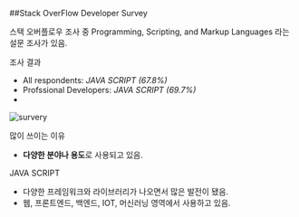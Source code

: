 ##Stack OverFlow Developer Survey 

스택 오버플로우 조사 중 Programming, Scripting, and Markup Languages 라는 설문 조사가 있음.

조사 결과 
- All respondents: *JAVA SCRIPT (67.8%)*
- Profssional Developers: *JAVA SCRIPT (69.7%)*
- 
![survery](https://github.com/YYYEJI/GBC33_ProgrammerBase/blob/master/송예지/img/Survey.png?raw=true)

많이 쓰이는 이유 
- **다양한 분야나 용도**로 사용되고 있음.

JAVA SCRIPT
- 다양한 프레임워크와 라이브러리가 나오면서 많은 발전이 됐음.
- 웹, 프론트엔드, 백엔드, IOT, 머신러닝 영역에서 사용하고 있음.

